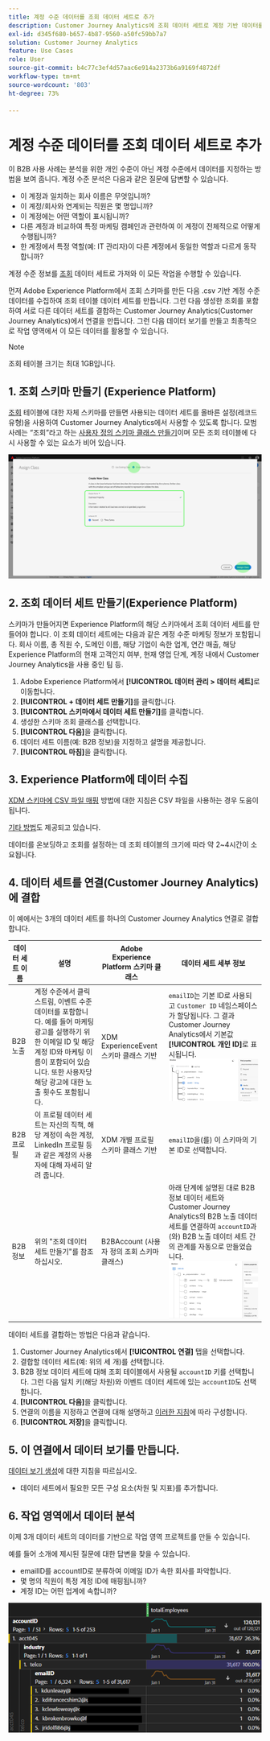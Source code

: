 ```yaml
---
title: 계정 수준 데이터를 조회 데이터 세트로 추가
description: Customer Journey Analytics에 조회 데이터 세트로 계정 기반 데이터를 추가하는 방법 알아보기
exl-id: d345f680-b657-4b87-9560-a50fc59bb7a7
solution: Customer Journey Analytics
feature: Use Cases
role: User
source-git-commit: b4c77c3ef4d57aac6e914a2373b6a9169f4872df
workflow-type: tm+mt
source-wordcount: '803'
ht-degree: 73%

---
```


# 계정 수준 데이터를 조회 데이터 세트로 추가

이 B2B 사용 사례는 분석을 위한 개인 수준이 아닌 계정 수준에서 데이터를 지정하는 방법을 보여 줍니다. 계정 수준 분석은 다음과 같은 질문에 답변할 수 있습니다.

* 이 계정과 일치하는 회사 이름은 무엇입니까?
* 이 계정/회사와 연계되는 직원은 몇 명입니까?
* 이 계정에는 어떤 역할이 표시됩니까?
* 다른 계정과 비교하여 특정 마케팅 캠페인과 관련하여 이 계정이 전체적으로 어떻게 수행됩니까?
* 한 계정에서 특정 역할(예: IT 관리자)이 다른 계정에서 동일한 역할과 다르게 동작합니까?

계정 수준 정보를 [조회](/help/technotes/glossary.md) 데이터 세트로 가져와 이 모든 작업을 수행할 수 있습니다.

먼저 Adobe Experience Platform에서 조회 스키마를 만든 다음 .csv 기반 계정 수준 데이터를 수집하여 조회 테이블 데이터 세트를 만듭니다. 그런 다음 생성한 조회를 포함하여 서로 다른 데이터 세트를 결합하는 Customer Journey Analytics(Customer Journey Analytics)에서 연결을 만듭니다. 그런 다음 데이터 보기를 만들고 최종적으로 작업 영역에서 이 모든 데이터를 활용할 수 있습니다.

>[!NOTE]
>
>조회 테이블 크기는 최대 1GB입니다.

## 1. 조회 스키마 만들기 (Experience Platform)

[조회](/help/technotes/glossary.md) 테이블에 대한 자체 스키마를 만들면 사용되는 데이터 세트를 올바른 설정(레코드 유형)을 사용하여 Customer Journey Analytics에서 사용할 수 있도록 합니다. 모범 사례는 “조회”라고 하는 [사용자 정의 스키마 클래스 만들기](https://experienceleague.adobe.com/docs/experience-platform/xdm/tutorials/create-schema-ui.html?lang=ko-KR#create-new-class)이며 모든 조회 테이블에 다시 사용할 수 있는 요소가 비어 있습니다.

![새 클래스 만들기 대화 상자](../assets/create-new-class.png)

## 2. 조회 데이터 세트 만들기(Experience Platform)

스키마가 만들어지면 Experience Platform의 해당 스키마에서 조회 데이터 세트를 만들어야 합니다. 이 조회 데이터 세트에는 다음과 같은 계정 수준 마케팅 정보가 포함됩니다. 회사 이름, 총 직원 수, 도메인 이름, 해당 기업이 속한 업계, 연간 매출, 해당 Experience Platform의 현재 고객인지 여부, 현재 영업 단계, 계정 내에서 Customer Journey Analytics을 사용 중인 팀 등.

1. Adobe Experience Platform에서 **[!UICONTROL 데이터 관리 > 데이터 세트]**&#x200B;로 이동합니다.
1. **[!UICONTROL + 데이터 세트 만들기]**&#x200B;를 클릭합니다.
1. **[!UICONTROL 스키마에서 데이터 세트 만들기]**&#x200B;를 클릭합니다.
1. 생성한 스키마 조회 클래스를 선택합니다.
1. **[!UICONTROL 다음]**&#x200B;을 클릭합니다.
1. 데이터 세트 이름(예: B2B 정보)을 지정하고 설명을 제공합니다.
1. **[!UICONTROL 마침]**&#x200B;을 클릭합니다.

## 3. Experience Platform에 데이터 수집

[XDM 스키마에 CSV 파일 매핑](https://experienceleague.adobe.com/docs/experience-platform/ingestion/tutorials/map-a-csv-file.html?lang=ko-KR) 방법에 대한 지침은 CSV 파일을 사용하는 경우 도움이 됩니다.

[기타 방법](https://experienceleague.adobe.com/docs/experience-platform/ingestion/home.html?lang=ko-KR)도 제공되고 있습니다.

데이터를 온보딩하고 조회를 설정하는 데 조회 테이블의 크기에 따라 약 2~4시간이 소요됩니다.

## 4. 데이터 세트를 연결(Customer Journey Analytics)에 결합

이 예에서는 3개의 데이터 세트를 하나의 Customer Journey Analytics 연결로 결합합니다.

| 데이터 세트 이름 | 설명 | Adobe Experience Platform 스키마 클래스 | 데이터 세트 세부 정보 |
| --- | --- | --- | --- |
| B2B 노출 | 계정 수준에서 클릭스트림, 이벤트 수준 데이터를 포함합니다. 예를 들어 마케팅 광고를 실행하기 위한 이메일 ID 및 해당 계정 ID와 마케팅 이름이 포함되어 있습니다. 또한 사용자당 해당 광고에 대한 노출 횟수도 포함됩니다. | XDM ExperienceEvent 스키마 클래스 기반 | `emailID`는 기본 ID로 사용되고 `Customer ID` 네임스페이스가 할당됩니다. 그 결과 Customer Journey Analytics에서 기본값 **[!UICONTROL 개인 ID]**&#x200B;로 표시됩니다. ![노출 횟수](../assets/impressions-mixins.png) |
| B2B 프로필 | 이 프로필 데이터 세트는 자신의 직책, 해당 계정이 속한 계정, LinkedIn 프로필 등과 같은 계정의 사용자에 대해 자세히 알려 줍니다. | XDM 개별 프로필 스키마 클래스 기반 | `emailID`을(를) 이 스키마의 기본 ID로 선택합니다. |
| B2B 정보 | 위의 &quot;조회 데이터 세트 만들기&quot;를 참조하십시오. | B2BAccount (사용자 정의 조회 스키마 클래스) | 아래 단계에 설명된 대로 B2B 정보 데이터 세트와 Customer Journey Analytics의 B2B 노출 데이터 세트를 연결하여 `accountID`과(와) B2B 노출 데이터 세트 간의 관계를 자동으로 만들었습니다. ![조회](../assets/lookup-mixins.png) |

데이터 세트를 결합하는 방법은 다음과 같습니다.

1. Customer Journey Analytics에서 **[!UICONTROL 연결]** 탭을 선택합니다.
1. 결합할 데이터 세트(예: 위의 세 개)를 선택합니다.
1. B2B 정보 데이터 세트에 대해 조회 테이블에서 사용될 `accountID` 키를 선택합니다. 그런 다음 일치 키(해당 차원)와 이벤트 데이터 세트에 있는 `accountID`도 선택합니다.
1. **[!UICONTROL 다음]**&#x200B;을 클릭합니다.
1. 연결의 이름을 지정하고 연결에 대해 설명하고 [이러한 지침](/help/connections/create-connection.md)에 따라 구성합니다.
1. **[!UICONTROL 저장]**&#x200B;을 클릭합니다.

## 5. 이 연결에서 데이터 보기를 만듭니다.

[데이터 보기 생성](/help/data-views/create-dataview.md)에 대한 지침을 따르십시오.

* 데이터 세트에서 필요한 모든 구성 요소(차원 및 지표)를 추가합니다.

## 6. 작업 영역에서 데이터 분석

이제 3개 데이터 세트의 데이터를 기반으로 작업 영역 프로젝트를 만들 수 있습니다.

예를 들어 소개에 제시된 질문에 대한 답변을 찾을 수 있습니다.

* emailID를 accountID로 분류하여 이메일 ID가 속한 회사를 파악합니다.
* 몇 명의 직원이 특정 계정 ID에 매핑됩니까?
* 계정 ID는 어떤 업계에 속합니까?

![project-lookup2](assets/analyze.png)
